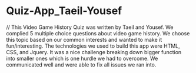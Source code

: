 # Quiz-App_Taeil-Yousef
// This Video Game History Quiz was written by Taeil and Yousef. We complied 5 multiple choice questions about video game history. We choose this topic based on our common interests and wanted to make it fun/interesting. The technologies we used to build this app were HTML, CSS, and Jquery. It was a nice challenge breaking down bigger function into smaller ones which is one hurdle we had to overcome. We communicated well and were able to fix all issues we ran into.
